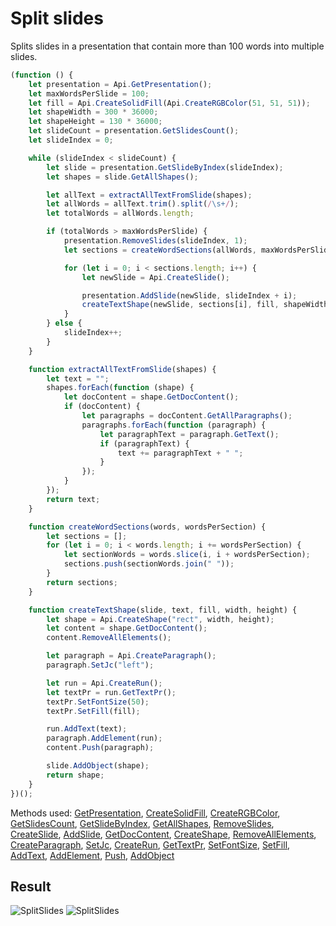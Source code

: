 # Split slides

Splits slides in a presentation that contain more than 100 words into multiple slides.

```ts
(function () {
    let presentation = Api.GetPresentation();
    let maxWordsPerSlide = 100;
    let fill = Api.CreateSolidFill(Api.CreateRGBColor(51, 51, 51));
    let shapeWidth = 300 * 36000;
    let shapeHeight = 130 * 36000;
    let slideCount = presentation.GetSlidesCount();
    let slideIndex = 0;

    while (slideIndex < slideCount) {
        let slide = presentation.GetSlideByIndex(slideIndex);
        let shapes = slide.GetAllShapes();

        let allText = extractAllTextFromSlide(shapes);
        let allWords = allText.trim().split(/\s+/);
        let totalWords = allWords.length;

        if (totalWords > maxWordsPerSlide) {
            presentation.RemoveSlides(slideIndex, 1);
            let sections = createWordSections(allWords, maxWordsPerSlide);

            for (let i = 0; i < sections.length; i++) {
                let newSlide = Api.CreateSlide();

                presentation.AddSlide(newSlide, slideIndex + i);
                createTextShape(newSlide, sections[i], fill, shapeWidth, shapeHeight);
            }
        } else {
            slideIndex++;
        }
    }

    function extractAllTextFromSlide(shapes) {
        let text = "";
        shapes.forEach(function (shape) {
            let docContent = shape.GetDocContent();
            if (docContent) {
                let paragraphs = docContent.GetAllParagraphs();
                paragraphs.forEach(function (paragraph) {
                    let paragraphText = paragraph.GetText();
                    if (paragraphText) {
                        text += paragraphText + " ";
                    }
                });
            }
        });
        return text;
    }

    function createWordSections(words, wordsPerSection) {
        let sections = [];
        for (let i = 0; i < words.length; i += wordsPerSection) {
            let sectionWords = words.slice(i, i + wordsPerSection);
            sections.push(sectionWords.join(" "));
        }
        return sections;
    }

    function createTextShape(slide, text, fill, width, height) {
        let shape = Api.CreateShape("rect", width, height);
        let content = shape.GetDocContent();
        content.RemoveAllElements();

        let paragraph = Api.CreateParagraph();
        paragraph.SetJc("left");

        let run = Api.CreateRun();
        let textPr = run.GetTextPr();
        textPr.SetFontSize(50);
        textPr.SetFill(fill);

        run.AddText(text);
        paragraph.AddElement(run);
        content.Push(paragraph);

        slide.AddObject(shape);
        return shape;
    }
})();
```

Methods used: [GetPresentation](../../../../office-api/usage-api/presentation-api/Api/Methods/GetPresentation.md), [CreateSolidFill](../../../../office-api/usage-api/presentation-api/Api/Methods/CreateSolidFill.md), [CreateRGBColor](../../../../office-api/usage-api/presentation-api/Api/Methods/CreateRGBColor.md), [GetSlidesCount](../../../../office-api/usage-api/presentation-api/ApiPresentation/Methods/GetSlidesCount.md), [GetSlideByIndex](../../../../office-api/usage-api/presentation-api/ApiPresentation/Methods/GetSlideByIndex.md), [GetAllShapes](../../../../office-api/usage-api/presentation-api/ApiSlide/Methods/GetAllShapes.md), [RemoveSlides](../../../../office-api/usage-api/presentation-api/ApiPresentation/Methods/RemoveSlides.md), [CreateSlide](../../../../office-api/usage-api/presentation-api/Api/Methods/CreateSlide.md), [AddSlide](../../../../office-api/usage-api/presentation-api/ApiPresentation/Methods/AddSlide.md), [GetDocContent](../../../../office-api/usage-api/presentation-api/ApiShape/Methods/GetDocContent.md), [CreateShape](../../../../office-api/usage-api/presentation-api/Api/Methods/CreateShape.md), [RemoveAllElements](../../../../office-api/usage-api/presentation-api/ApiDocumentContent/Methods/RemoveAllElements.md), [CreateParagraph](../../../../office-api/usage-api/presentation-api/Api/Methods/CreateParagraph.md), [SetJc](../../../../office-api/usage-api/presentation-api/ApiParagraph/Methods/SetJc.md), [CreateRun](../../../../office-api/usage-api/presentation-api/Api/Methods/CreateRun.md), [GetTextPr](../../../../office-api/usage-api/presentation-api/ApiRun/Methods/GetTextPr.md), [SetFontSize](../../../../office-api/usage-api/presentation-api/ApiTextPr/Methods/SetFontSize.md), [SetFill](../../../../office-api/usage-api/presentation-api/ApiTextPr/Methods/SetFill.md), [AddText](../../../../office-api/usage-api/presentation-api/ApiRun/Methods/AddText.md), [AddElement](../../../../office-api/usage-api/presentation-api/ApiParagraph/Methods/AddElement.md), [Push](../../../../office-api/usage-api/presentation-api/ApiDocumentContent/Methods/Push.md), [AddObject](../../../../office-api/usage-api/presentation-api/ApiSlide/Methods/AddObject.md)

## Result

![SplitSlides](/assets/images/plugins/split-slides.png#gh-light-mode-only)
![SplitSlides](/assets/images/plugins/split-slides.dark.png#gh-dark-mode-only)

